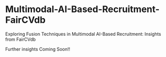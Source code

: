 # Multimodal-AI-Based-Recruitment-FairCVdb
Exploring Fusion Techniques in Multimodal AI-Based Recruitment: Insights from FairCVdb


Further insights Coming Soon!!
